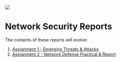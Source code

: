 ![](https://images.squarespace-cdn.com/content/57a9d8dcd482e9bbf179f445/1505391256550-5HUS40XNAOKCTGSU65RA/Good+Will+Hunting.jpg?content-type=image%2Fjpeg)

# Network Security Reports

The contents of these reports will evolve:
  1. [Assignment 1 - Emerging Threats & Attacks](https://github.com/Lona44/write-ups/blob/main/Unitec%20Assignments/Network%20Security/netsec_report01_lona_final%20(1).pdf)
  2. [Assignment 2 - Network Defense Practical & Report](https://github.com/Lona44/write-ups/blob/main/Unitec%20Assignments/Network%20Security/Assignment%202%20-%20Network%20Security%20Group%208.pdf)
